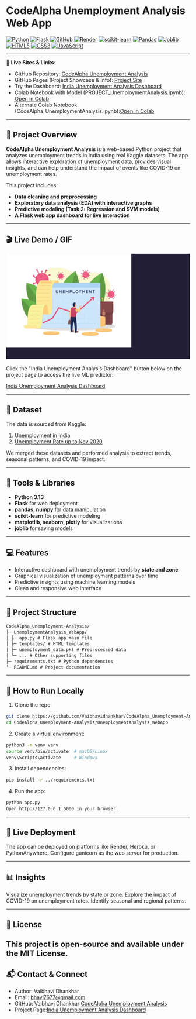 # CodeAlpha Unemployment Analysis Web App

[![Python](https://img.shields.io/badge/Python-3.13-blue?logo=python)](https://www.python.org/)
[![Flask](https://img.shields.io/badge/Flask-2.3.2-orange?logo=flask)](https://flask.palletsprojects.com/)
[![GitHub](https://img.shields.io/badge/GitHub-Repository-black?logo=github)](https://github.com/Vaibhavidhankhar/CodeAlpha_Unemployment-Analysis.git)
[![Render](https://img.shields.io/badge/Render-Live%20App-brightgreen?logo=render)](https://your-render-link-here)
[![scikit-learn](https://img.shields.io/badge/scikit--learn-1.3.0-lightgrey?logo=scikit-learn)](https://scikit-learn.org/)
[![Pandas](https://img.shields.io/badge/Pandas-2.1.1-lightblue?logo=pandas)](https://pandas.pydata.org/)
[![Joblib](https://img.shields.io/badge/Joblib-1.3.2-blueviolet)](https://joblib.readthedocs.io/)
[![HTML5](https://img.shields.io/badge/HTML5-orange?logo=html5)](https://developer.mozilla.org/en-US/docs/Web/HTML)
[![CSS3](https://img.shields.io/badge/CSS3-blue?logo=css3)](https://developer.mozilla.org/en-US/docs/Web/CSS)
[![JavaScript](https://img.shields.io/badge/JavaScript-yellow?logo=javascript)](https://developer.mozilla.org/en-US/docs/Web/JavaScript)

---

🔗 **Live Sites & Links:**  
- GitHub Repository: [CodeAlpha Unemployment Analysis](https://github.com/Vaibhavidhankhar/CodeAlpha_Unemployment-Analysis.git)  
- GitHub Pages (Project Showcase & Info): [Project Site](https://vaibhavidhankhar.github.io/CodeAlpha_Unemployment-Analysis/)  
- Try the Dashboard: [India Unemployment Analysis Dashboard](https://india-unemployment-analysis-dashboard.onrender.com)
- Colab Notebook with Model (PROJECT_UnemploymentAnalysis.ipynb): [Open in Colab](PROJECT_UnemploymentAnalysis.ipynb)  
- Alternate Colab Notebook (CodeAlpha_UnemploymentAnalysis.ipynb):[Open in Colab](CodeAlpha_UnemploymentAnalysis.ipynb)


---


## 🚀 Project Overview

**CodeAlpha Unemployment Analysis** is a web-based Python project that analyzes unemployment trends in India using real Kaggle datasets. The app allows interactive exploration of unemployment data, provides visual insights, and can help understand the impact of events like COVID-19 on unemployment rates.

This project includes:
- **Data cleaning and preprocessing**
- **Exploratory data analysis (EDA) with interactive graphs**
- **Predictive modeling (Task 2: Regression and SVM models)**
- **A Flask web app dashboard for live interaction**

---

## 🎬 Live Demo / GIF

![Demo GIF](walkthrough.gif)  

Click the "India Unemployment Analysis Dashboard" button below on the project page to access the live ML predictor:

[India Unemployment Analysis Dashboard](https://india-unemployment-analysis-dashboard.onrender.com)


---

## 📂 Dataset

The data is sourced from Kaggle:

1. [Unemployment in India](https://www.kaggle.com/datasets/gokulrajkmv/unemployment-in-india?select=Unemployment+in+India.csv)  
2. [Unemployment Rate up to Nov 2020](https://www.kaggle.com/datasets/gokulrajkmv/unemployment-in-india?select=Unemployment_Rate_upto_11_2020.csv)  

We merged these datasets and performed analysis to extract trends, seasonal patterns, and COVID-19 impact.

---

## 🧰 Tools & Libraries

- **Python 3.13**
- **Flask** for web deployment
- **pandas, numpy** for data manipulation
- **scikit-learn** for predictive modeling
- **matplotlib, seaborn, plotly** for visualizations
- **joblib** for saving models

---

## 💻 Features

- Interactive dashboard with unemployment trends by **state and zone**
- Graphical visualization of unemployment patterns over time
- Predictive insights using machine learning models
- Clean and responsive web interface

---

## 📁 Project Structure

```
CodeAlpha_Unemployment-Analysis/
├─ UnemploymentAnalysis_WebApp/
│ ├─ app.py # Flask app main file
│ ├─ templates/ # HTML templates
│ ├─ unemployment_data.pkl # Preprocessed data
│ └─ ... # Other supporting files
├─ requirements.txt # Python dependencies
└─ README.md # Project documentation
```

---

## 🚀 How to Run Locally

1. Clone the repo:

```bash
git clone https://github.com/Vaibhavidhankhar/CodeAlpha_Unemployment-Analysis.git
cd CodeAlpha_Unemployment-Analysis/UnemploymentAnalysis_WebApp
```

2. Create a virtual environment:

```bash
python3 -m venv venv
source venv/bin/activate  # macOS/Linux
venv\Scripts\activate     # Windows
```

3. Install dependencies:

```bash
pip install -r ../requirements.txt
```

4. Run the app:

```bash
python app.py
Open http://127.0.0.1:5000 in your browser.
```
---

## 🔗 Live Deployment
The app can be deployed on platforms like Render, Heroku, or PythonAnywhere. Configure gunicorn as the web server for production.

---

## 📊 Insights
Visualize unemployment trends by state or zone.
Explore the impact of COVID-19 on unemployment rates.
Identify seasonal and regional patterns.

---

## 📜 License
This project is open-source and available under the MIT License.
---

## 📬 Contact & Connect
- Author: Vaibhavi Dhankhar
- Email: bhavi7677@gmail.com
- GitHub: Vaibhavi Dhankhar [CodeAlpha Unemployment Analysis](https://github.com/Vaibhavidhankhar/CodeAlpha_Unemployment-Analysis.git)  
- Project Page:[India Unemployment Analysis Dashboard](https://india-unemployment-analysis-dashboard.onrender.com)


